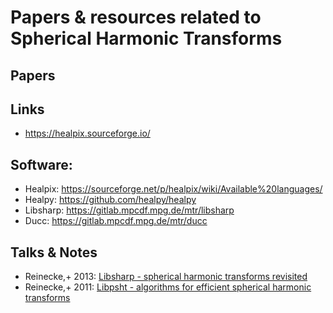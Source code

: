 # Papers & resources related to Spherical Harmonic Transforms

## Papers

## Links
- https://healpix.sourceforge.io/

## Software:
- Healpix: https://sourceforge.net/p/healpix/wiki/Available%20languages/
- Healpy: https://github.com/healpy/healpy
- Libsharp: https://gitlab.mpcdf.mpg.de/mtr/libsharp
- Ducc: https://gitlab.mpcdf.mpg.de/mtr/ducc

## Talks & Notes
* Reinecke,+ 2013: [Libsharp - spherical harmonic transforms revisited](https://ui.adsabs.harvard.edu/abs/2013A&A...554A.112R)
* Reinecke,+ 2011: [Libpsht - algorithms for efficient spherical harmonic transforms](https://ui.adsabs.harvard.edu/abs/2011A&A...526A.108R)
